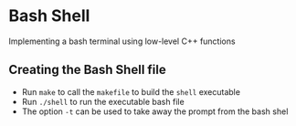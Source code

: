 # Bash Shell
Implementing a bash terminal using low-level C++ functions

## Creating the Bash Shell file
- Run `make` to call the `makefile` to build the `shell` executable
- Run `./shell` to run the executable bash file
- The option `-t` can be used to take away the prompt from the bash shel
